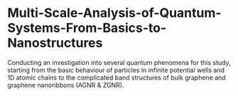 # Multi-Scale-Analysis-of-Quantum-Systems-From-Basics-to-Nanostructures
Conducting an investigation into several quantum phenomena for this study, starting from the basic behaviour of particles in infinite potential wells and 1D atomic chains to the complicated band structures of bulk graphene and graphene nanoribbons (AGNR &amp; ZGNR).
